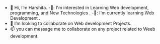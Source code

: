 - 👋 Hi, I’m Harshita.
-👀: I'm interested in Learning Web development, programming, and New Technologies .
-🌱: I'm currently learning Web Development .
- 💞️ I’m looking to collaborate on Web development Projects.
- 📫 you can message me to collaborate on any project related to Weeb development.
<!---
Harshita989/Harshita989 is a ✨ special ✨ repository because its `README.md` (this file) appears on your GitHub profile.
You can click the Preview link to take a look at your changes.
--->
